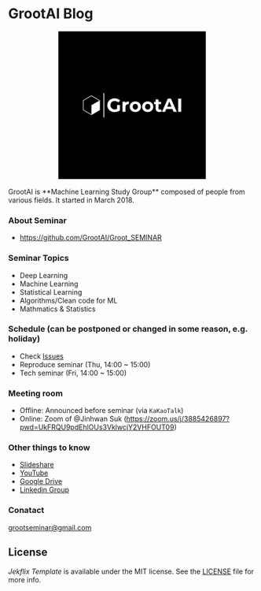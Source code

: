 
# GrootAI Blog
<p align="center">
<img class="img-rounded" src="/assets/img/blog-image.png" alt="GrootAI" width="300">
</p>
GrootAI is **Machine Learning Study Group** composed of people from various fields. It started in March 2018. 


### About Seminar
- https://github.com/GrootAI/Groot_SEMINAR


### Seminar Topics 
- Deep Learning
- Machine Learning 
- Statistical Learning
- Algorithms/Clean code for ML
- Mathmatics & Statistics


### Schedule (can be postponed or changed in some reason, e.g. holiday)
- Check [Issues](https://github.com/GrootAI/Groot_SEMINAR/issues)
- Reproduce seminar (Thu, 14:00 ~ 15:00)
- Tech seminar (Fri, 14:00 ~ 15:00)


### Meeting room
- Offline: Announced before seminar (via `KaKaoTalk`)
- Online: Zoom of @Jinhwan Suk (https://zoom.us/j/3885426897?pwd=UkFRQU9pdEhlOUs3VklwcjY2VHFOUT09)

### Other things to know
- [Slideshare](https://www.slideshare.net/SEMINARGROOT)
- [YouTube](https://www.youtube.com/channel/UC257FbjhRGK9MMHyXXAyrTg)
- [Google Drive](https://bit.ly/3c40fEi)
- [Linkedin Group](https://www.linkedin.com/groups/10542314/)
  
### Conatact
grootseminar@gmail.com


## License

*Jekflix Template* is available under the MIT license. See the [LICENSE](https://github.com/thiagorossener/jekflix-template/blob/master/LICENSE) file for more info.
